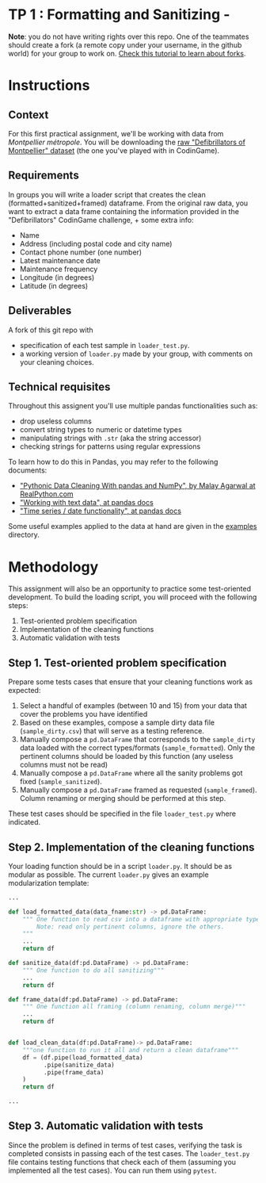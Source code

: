 # TP 1 : Formatting and Sanitizing - 

<div class="alert alert-warning">

**Note**: you do not have writing rights over this repo. One of the teammates should create a fork (a remote copy under your username, in the github world) for your group to work on. 
[Check this tutorial to learn about forks](https://www.earthdatascience.org/workshops/intro-version-control-git/about-forks/).

</div>

# Instructions
## Context
For this first practical assignment, we'll be working with data from _Montpellier métropole_. 
You will be downloading the [raw "Defibrillators of Montpellier" dataset](https://data.montpellier3m.fr/sites/default/files/ressources/MMM_MMM_DAE.csv) (the one you've played with in CodinGame).

## Requirements 
In groups you will write a loader script that creates the clean (formatted+sanitized+framed) dataframe.
From the original raw data, you want to extract a data frame containing
the information provided in the "Defibrillators" CodinGame challenge, + some extra info:
- Name
- Address (including postal code and city name)
- Contact phone number (one number)
- Latest maintenance date
- Maintenance frequency
- Longitude (in degrees)
- Latitude (in degrees)

## Deliverables
A fork of this git repo with 
- specification of each test sample in `loader_test.py`.
- a working version of `loader.py` made by your group, with comments on your cleaning choices.

## Technical requisites
Throughout this assignent you'll use multiple pandas functionalities such as:
- drop useless columns
- convert string types to numeric or datetime types
- manipulating strings with `.str` (aka the string accessor)
- checking strings for patterns using regular expressions

To learn how to do this in Pandas, you may refer to the following documents:
- ["Pythonic Data Cleaning With pandas and NumPy",  by Malay Agarwal at RealPython.com](https://realpython.com/python-data-cleaning-numpy-pandas/)
- ["Working with text data", at pandas docs](https://pandas.pydata.org/docs/user_guide/text.html#)
- ["Time series / date functionality", at pandas docs](https://pandas.pydata.org/docs/user_guide/timeseries.html)

Some useful examples applied to the data at hand are given in the [examples](./examples) directory.

# Methodology
This assignment will also be an opportunity to practice some test-oriented development.
To build the loading script, you will proceed with the following steps: 
1. Test-oriented problem specification
2. Implementation of the cleaning functions
3. Automatic validation with tests


## Step 1. Test-oriented problem specification
Prepare some tests cases that ensure that your cleaning functions work as expected:

1. Select a handful of examples (between 10 and 15) from your data that cover the problems you have identified
2. Based on these examples, compose a sample dirty data file (`sample_dirty.csv`) that will serve as a testing reference.
3. Manually compose a `pd.DataFrame` that corresponds to the `sample_dirty` data loaded with the correct types/formats (`sample_formatted`).
   Only the pertinent columns should be loaded by this function (any useless columns must not be read)
4. Manually compose a `pd.DataFrame` where all the sanity problems got fixed (`sample_sanitized`).
5. Manually compose a `pd.DataFrame` framed as requested (`sample_framed`). Column renaming or merging should be performed at this step.

These test cases should be specified in the file `loader_test.py` where indicated.


## Step 2. Implementation of the cleaning functions
Your loading function should be in a script `loader.py`. It should be as modular as possible. The current `loader.py` gives an example modularization template:
```python
...

def load_formatted_data(data_fname:str) -> pd.DataFrame:
    """ One function to read csv into a dataframe with appropriate types/formats.
        Note: read only pertinent columns, ignore the others.
    """
    ...
    return df

def sanitize_data(df:pd.DataFrame) -> pd.DataFrame:
    """ One function to do all sanitizing"""
    ...
    return df

def frame_data(df:pd.DataFrame) -> pd.DataFrame:
    """ One function all framing (column renaming, column merge)"""
    ...
    return df


def load_clean_data(df:pd.DataFrame)-> pd.DataFrame:
    """one function to run it all and return a clean dataframe"""
    df = (df.pipe(load_formatted_data)
          .pipe(sanitize_data)
          .pipe(frame_data)
    )
    return df

...
```
## Step 3. Automatic validation with tests
Since the problem is defined in terms of test cases, verifying the task is completed consists in passing each of the test cases.
The `loader_test.py` file contains testing functions that check each of them (assuming you implemented all the test cases). You can run them using `pytest`.

